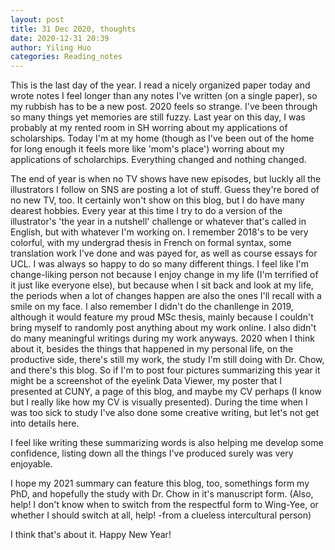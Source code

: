 ```yaml
---
layout: post
title: 31 Dec 2020, thoughts
date: 2020-12-31 20:39
author: Yiling Huo
categories: Reading_notes
---
```

<!-- wp:paragraph -->
<p>This is the last day of the year. I read a nicely organized paper today and wrote notes I feel longer than any notes I've written (on a single paper), so my rubbish has to be a new post. 2020 feels so strange. I've been through so many things yet memories are still fuzzy. Last year on this day, I was probably at my rented room in SH worring about my applications of scholarships. Today I'm at my home (though as I've been out of the home for long enough it feels more like 'mom's place') worring about my applications of scholarchips. Everything changed and nothing changed. </p>
<!-- /wp:paragraph -->

<!-- wp:paragraph -->
<p>The end of year is when no TV shows have new episodes, but luckly all the illustrators I follow on SNS are posting a lot of stuff. Guess they're bored of no new TV, too. It certainly won't show on this blog, but I do have many dearest hobbies. Every year at this time I try to do a version of the illustrator's 'the year in a nutshell' challenge or whatever that's called in English, but with whatever I'm working on. I remember 2018's to be very colorful, with my undergrad thesis in French on formal syntax, some translation work I've done and was payed for, as well as course essays for UCL. I was always so happy to do so many different things. I feel like I'm change-liking person not because I enjoy change in my life (I'm terrified of it just like everyone else), but because when I sit back and look at my life, the periods when a lot of changes happen are also the ones I'll recall with a smile on my face. I also remember I didn't do the chanllenge in 2019, although it would feature my proud MSc thesis, mainly because I couldn't bring myself to randomly post anything about my work online. I also didn't do many meaningful writings during my work anyways. 2020 when I think about it, besides the things that happened in my personal life, on the productive side, there's still my work, the study I'm still doing with Dr. Chow, and there's this blog. So if I'm to post four pictures summarizing this year it might be a screenshot of the eyelink Data Viewer, my poster that I presented at CUNY, a page of this blog, and maybe my CV perhaps (I know but I really like how my CV is visually presented). During the time when I was too sick to study I've also done some creative writing, but let's not get into details here. </p>
<!-- /wp:paragraph -->

<!-- wp:paragraph -->
<p>I feel like writing these summarizing words is also helping me develop some confidence, listing down all the things I've produced surely was very enjoyable.</p>
<!-- /wp:paragraph -->

<!-- wp:paragraph -->
<p>I hope my 2021 summary can feature this blog, too, somethings form my PhD, and hopefully the study with Dr. Chow in it's manuscript form. (Also, help! I don't know when to switch from the respectful form to Wing-Yee, or whether I should switch at all, help! -from a clueless intercultural person)</p>
<!-- /wp:paragraph -->

<!-- wp:paragraph -->
<p>I think that's about it. Happy New Year!</p>
<!-- /wp:paragraph -->

